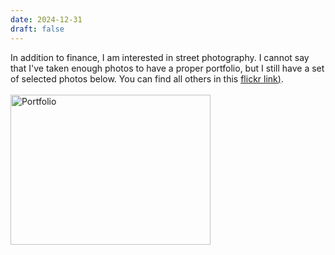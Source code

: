 ```yaml
---
date: 2024-12-31
draft: false
---
```


In addition to finance, I am interested in street photography. I cannot say that I've taken enough photos to have a proper portfolio, but I still have a set of selected photos below. You can find all others in this <u>[flickr link](https://www.flickr.com/photos/gzkbs))</u>.
<br></br>
<a data-flickr-embed="true" data-header="true" href="https://www.flickr.com/photos/gzkbs/albums/72157630836200868" title="Portfolio"><img src="https://live.staticflickr.com/8379/8474551222_4b38d73243_n.jpg" width="320" height="240" alt="Portfolio"/></a><script async src="//embedr.flickr.com/assets/client-code.js" charset="utf-8"></script>

